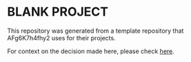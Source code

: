 # BLANK PROJECT

This repository was generated from a template repository that AFg6K7h4fhy2 uses for their projects.

For context on the decision made here, please check [here](https://github.com/AFg6K7h4fhy2/AFg6K7h4fhy2/tree/main/decisions).
